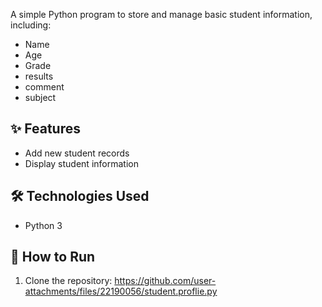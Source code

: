 A simple Python program to store and manage basic student information, including:

- Name  
- Age  
- Grade  
- results
- comment
- subject

## ✨ Features
- Add new student records  
- Display student information  

## 🛠️ Technologies Used
- Python 3

## 🚀 How to Run
1. Clone the repository:
https://github.com/user-attachments/files/22190056/student.proflie.py

